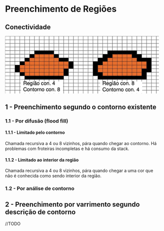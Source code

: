 # Preenchimento de Regiões

## Conectividade

![Conectividade](../Images/Conectividade.png)

## 1 - Preenchimento segundo o contorno existente

### 1.1 - Por difusão (flood fill)

#### 1.1.1 - Limitado pelo contorno

Chamada recursiva a 4 ou 8 vizinhos, pára quando chegar ao contorno. Há problemas com froteiras incompletas e há consumo da stack.

#### 1.1.2 - Limitado ao interior da região

Chamada recursiva a 4 ou 8 vizinhos, pára quando chegar a uma cor que não é conhecida como sendo interior da região. 

### 1.2 - Por análise de contorno



## 2 - Preenchimento por varrimento segundo descrição de contorno

//TODO